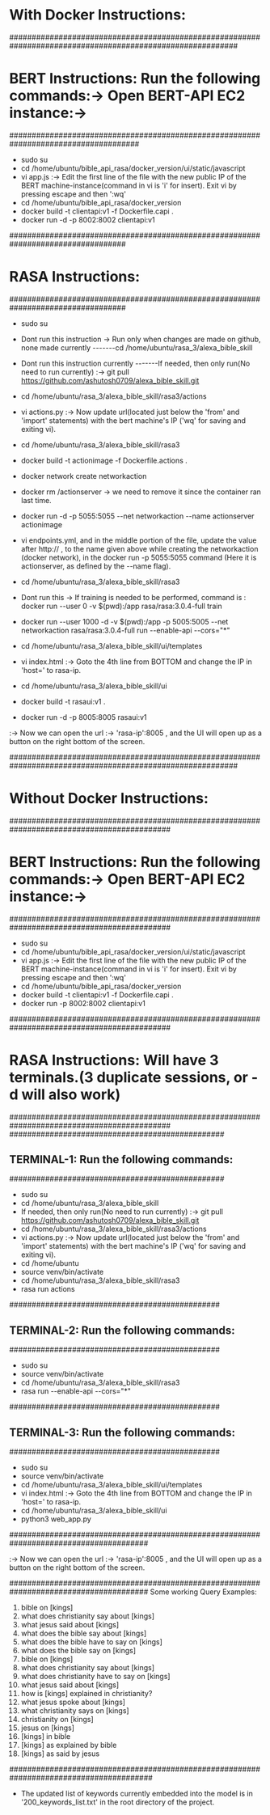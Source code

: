# With Docker Instructions:
###########################################################################################################

# BERT Instructions: Run the following commands:-> Open BERT-API EC2 instance:->
#####################################################################################
* sudo su  
* cd /home/ubuntu/bible_api_rasa/docker_version/ui/static/javascript
* vi app.js :-> Edit the first line of the file with the new public IP of the BERT machine-instance(command in vi is 'i' for insert). Exit vi by pressing escape and then ':wq' 
* cd /home/ubuntu/bible_api_rasa/docker_version
* docker build -t clientapi:v1 -f Dockerfile.capi .
* docker run -d -p 8002:8002 clientapi:v1

##################################################################################
# RASA Instructions:
##################################################################################
* sudo su

* Dont run this instruction -> Run only when changes are made on github, none made currently  -------cd /home/ubuntu/rasa_3/alexa_bible_skill  
* Dont run this instruction currently  -------If needed, then only run(No need to run currently) :-> git pull  https://github.com/ashutosh0709/alexa_bible_skill.git

* cd /home/ubuntu/rasa_3/alexa_bible_skill/rasa3/actions
* vi actions.py  :-> Now update url(located just below the 'from' and 'import' statements) with the bert machine's IP ('wq' for saving and exiting vi).
* cd /home/ubuntu/rasa_3/alexa_bible_skill/rasa3
* docker build -t actionimage -f Dockerfile.actions .
* docker network create networkaction
* docker rm /actionserver -> we need to remove it since the container ran last time.
* docker run -d -p 5055:5055 --net networkaction --name actionserver actionimage 
* vi endpoints.yml, and in the middle portion of the file, update the value after http:// , to the name given above while creating the networkaction (docker network), in the docker run -p 5055:5055 command (Here it is actionserver, as defined by the --name flag).
* cd /home/ubuntu/rasa_3/alexa_bible_skill/rasa3
* Dont run this -> If training is needed to be performed, command is :  docker run --user 0 -v $(pwd):/app rasa/rasa:3.0.4-full train
* docker run --user 1000 -d -v $(pwd):/app -p 5005:5005 --net networkaction rasa/rasa:3.0.4-full run --enable-api --cors="*"
* cd /home/ubuntu/rasa_3/alexa_bible_skill/ui/templates
* vi index.html :-> Goto the 4th line from BOTTOM and change the IP in 'host=' to rasa-ip.
* cd /home/ubuntu/rasa_3/alexa_bible_skill/ui
* docker build -t rasaui:v1 .
* docker run -d -p 8005:8005 rasaui:v1

:-> Now we can open the url :-> 'rasa-ip':8005 , and the UI will open up as a button on the right bottom of the screen.

###########################################################################################################















# Without Docker Instructions:


############################################################################################
# BERT Instructions: Run the following commands:-> Open BERT-API EC2 instance:->
############################################################################################
* sudo su  
* cd /home/ubuntu/bible_api_rasa/docker_version/ui/static/javascript
* vi app.js :-> Edit the first line of the file with the new public IP of the BERT machine-instance(command in vi is 'i' for insert). Exit vi by pressing escape and then ':wq' 
* cd /home/ubuntu/bible_api_rasa/docker_version
* docker build -t clientapi:v1 -f Dockerfile.capi .
* docker run -p 8002:8002 clientapi:v1


############################################################################################
# RASA Instructions: Will have 3 terminals.(3 duplicate sessions, or -d will also work)
############################################################################################
################################################
## TERMINAL-1: Run the following commands:
################################################
* sudo su
* cd /home/ubuntu/rasa_3/alexa_bible_skill  
* If needed, then only run(No need to run currently) :-> git pull  https://github.com/ashutosh0709/alexa_bible_skill.git
* cd /home/ubuntu/rasa_3/alexa_bible_skill/rasa3/actions
* vi actions.py  :-> Now update url(located just below the 'from' and 'import' statements) with the bert machine's IP ('wq' for saving and exiting vi).
* cd /home/ubuntu 
* source venv/bin/activate
* cd /home/ubuntu/rasa_3/alexa_bible_skill/rasa3 
* rasa run actions


###############################################
## TERMINAL-2: Run the following commands:
###############################################
* sudo su
* source venv/bin/activate
* cd /home/ubuntu/rasa_3/alexa_bible_skill/rasa3 
* rasa run --enable-api --cors="*" 


###############################################
## TERMINAL-3: Run the following commands:
###############################################
* sudo su
* source venv/bin/activate
* cd /home/ubuntu/rasa_3/alexa_bible_skill/ui/templates  
* vi index.html  :-> Goto the 4th line from BOTTOM and change the IP in 'host=' to rasa-ip.
* cd /home/ubuntu/rasa_3/alexa_bible_skill/ui 
* python3 web_app.py


#######################################################################################

:-> Now we can open the url :-> 'rasa-ip':8005 ,  and the UI will open up as a button on the right bottom of the screen.

#######################################################################################
Some working Query Examples: 

01. bible on [kings]
02. what does christianity say about [kings]
03. what jesus said about [kings]
04. what does the bible say about [kings]
05. what does the bible have to say on [kings]
06. what does the bible say on [kings]
07. bible on [kings]
08. what does christianity say about [kings]
09. what does christianity have to say on [kings]
10. what jesus said about [kings]
11. how is [kings] explained in christianity?
12. what jesus spoke about [kings]
13. what christianity says on [kings]
14. christianity on [kings]
15. jesus on [kings]
16. [kings] in bible
17. [kings] as explained by bible
18. [kings] as said by jesus

########################################################################################
- The updated list of keywords currently embedded into the model is in '200_keywords_list.txt' in the root directory of the project.

